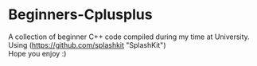 # Beginners-Cplusplus
A collection of beginner C++ code compiled during my time at University.  
Using (https://github.com/splashkit "SplashKit")  
Hope you enjoy :)
